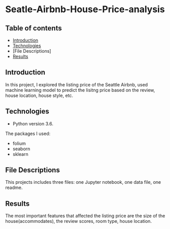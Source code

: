 # Seatle-Airbnb-House-Price-analysis

## Table of contents
* [Introduction](#Introduction)
* [Technologies](#Technologies)
* [File Descriptions] 
* [Results](#Results)

## Introduction
In this project, I explored the listing price of the Seattle Airbnb, used machine learning model to predict the lisitng price based on the review, house location, house style, etc. 

## Technologies
* Python version 3.6.

The packages I used:
* folium
* seaborn
* sklearn

	
## File Descriptions

This projects includes three files: one Jupyter notebook, one data file, one readme. 
 
## Results
 
The most important features that affected the listing price are the size of the house(accommodates), the review scores, room type, house location. 
